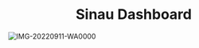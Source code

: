 <h1 align="center">Sinau Dashboard</h1>

![IMG-20220911-WA0000](https://user-images.githubusercontent.com/99602966/202828237-ca6f2c84-a089-44b5-9298-1a9f6e1154bc.jpg)

